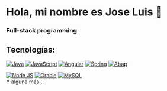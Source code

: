 # Hola, mi nombre es Jose Luis 👋
### Full-stack programming

## Tecnologías:
[![Java](https://img.shields.io/badge/Java-007396?style=for-the-badge&logo=java&logoColor=white&labelColor=101010)]()
[![JavaScript](https://img.shields.io/badge/JavaScript-F7DF1E?style=for-the-badge&logo=javascript&logoColor=white&labelColor=101010)]()
[![Angular](https://img.shields.io/badge/Angular?style=for-the-badge&logo=angular&logoColor=white&labelColor=101010)]()
[![Spring](https://img.shields.io/badge/Spring?style=for-the-badge&logo=spring&logoColor=white&labelColor=101010)]()
[![Abap](https://img.shields.io/badge/Abap-007396?style=for-the-badge&logo=abap&logoColor=white&labelColor=101010)]()

[![Node.JS](https://img.shields.io/badge/Node.JS-339933?style=for-the-badge&logo=node.js&logoColor=white&labelColor=101010)]()
[![Oracle](https://img.shields.io/badge/Oracle-47A248?style=for-the-badge&logo=oracle&logoColor=white&labelColor=101010)]()
[![MySQL](https://img.shields.io/badge/MySQL-4479A1?style=for-the-badge&logo=mysql&logoColor=white&labelColor=101010)]()
</br>
Y alguna más...
